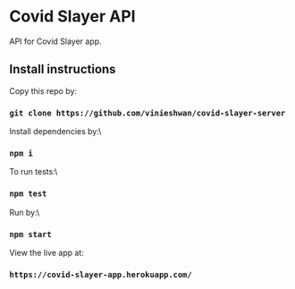 # Covid Slayer API

API for Covid Slayer app.

## Install instructions

Copy this repo by:

### `git clone https://github.com/vinieshwan/covid-slayer-server`

Install dependencies by:\

### `npm i`

To run tests:\

### `npm test`

Run by:\

### `npm start`

View the live app at:

### `https://covid-slayer-app.herokuapp.com/`
